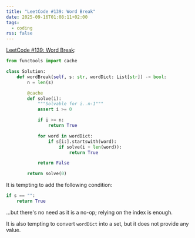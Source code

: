 ```yaml
---
title: "LeetCode #139: Word Break"
date: 2025-09-16T01:08:11+02:00
tags:
  - coding
rss: false
---
```


[LeetCode #139: Word Break](https://leetcode.com/problems/word-break/):

```python
from functools import cache

class Solution:
    def wordBreak(self, s: str, wordDict: List[str]) -> bool:
        n = len(s)

        @cache
        def solve(i):
            """Solvable for i..n-1"""
            assert i >= 0

            if i >= n:
                return True

            for word in wordDict:
                if s[i:].startswith(word):
                    if solve(i + len(word)):
                        return True

            return False

        return solve(0)
```

It is tempting to add the following condition:

```python
if s == "":
    return True
```

...but there's no need as it is a no-op; relying on the index is enough.

It is also tempting to convert `wordDict` into a set, but it does not provide
any value.
